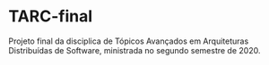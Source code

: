 # TARC-final
Projeto final da disciplica de Tópicos Avançados em Arquiteturas Distribuídas de Software, ministrada no segundo semestre de 2020.
